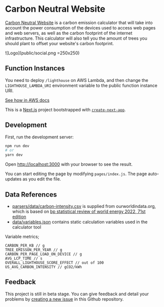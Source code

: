 # Carbon Neutral Website

[Carbon Neutral Website](https://carbonneutralwebsite.org) is a carbon emission calculator that will take into account the power consumption of the devices used to access web pages and web servers, as well as the carbon footprint of the internet infrastructure. This calculator will also tell you the amount of trees you should plant to offset your website's carbon footprint.

![Logo](public/social.png =250x250)

## Function Instances

You need to deploy `/lighthouse` on AWS Lambda, and then change the `LIGHTHOUSE_LAMBDA_URI` environment variable to the public function instance URI.

[See how in AWS docs](https://docs.aws.amazon.com/lambda/latest/dg/nodejs-package.html)

This is a [Next.js](https://nextjs.org/) project bootstrapped with [`create-next-app`](https://github.com/vercel/next.js/tree/canary/packages/create-next-app).

## Development

First, run the development server:

```bash
npm run dev
# or
yarn dev
```

Open [http://localhost:3000](http://localhost:3000) with your browser to see the result.

You can start editing the page by modifying `pages/index.js`. The page auto-updates as you edit the file.

## Data References

- [parsers/data/carbon-intensity.csv](https://ourworldindata.org/grapher/carbon-intensity-electricity) is supplied from ourworldindata.org, which is based on [bp statistical review of world energy 2022, 71st edition](https://www.bp.com/content/dam/bp/business-sites/en/global/corporate/pdfs/energy-economics/statistical-review/bp-stats-review-2022-full-report.pdf)
- [data/variables.json](/data/variables.json) contains static calculation variables used in the calculator tool

Variable metrics;
```
CARBON_PER_KB // g
TREE_EMISSON_PER_YEAR // g
CARBON_PER_PAGE_LOAD_ON_DEVICE // g
AVG_LCP_TIME // s
OVERALL_LIGHTHOUSE_SCORE_EFFECT // out of 100
US_AVG_CARBON_INTENSITY // gCO2/kWh
```

## Feedback

This project is still in beta stage. You can give feedback and detail your problems by [creating a new issue](https://github.com/btk/carbonneutralwebsite/issues) in this Github repository.
